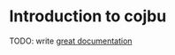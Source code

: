# Introduction to cojbu

TODO: write [great documentation](http://jacobian.org/writing/what-to-write/)

